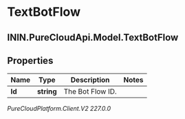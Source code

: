 # TextBotFlow

## ININ.PureCloudApi.Model.TextBotFlow

## Properties

|Name | Type | Description | Notes|
|------------ | ------------- | ------------- | -------------|
| **Id** | **string** | The Bot Flow ID. | |



_PureCloudPlatform.Client.V2 227.0.0_
